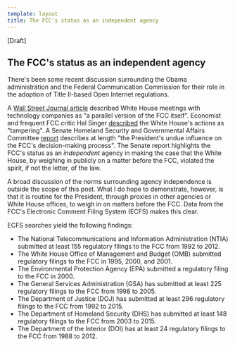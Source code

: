 ```yaml
---
template: layout
title: The FCC's status as an independent agency
---
```


[Draft]

## The FCC's status as an independent agency

There's been some recent discussion surrounding the Obama administration and the Federal Communication Commission for their role in the adoption of Title II-based Open Internet regulations.

A [Wall Street Journal article](http://www.wsj.com/articles/how-white-house-thwarted-fcc-chief-on-internet-rules-1423097522) described White House meetings with technology companies as "a parallel version of the FCC itself". Economist and frequent FCC critic Hal Singer [described](https://twitter.com/HalSinger/status/714098473365278722) the White House's actions as "tampering". A Senate Homeland Security and Governmental Affairs Committee [report](/files/fcc-report-sen-ron-johnson.pdf) describes at length "the President's undue influence on the FCC's decision-making process". The Senate report highlights the FCC's status as an _independent_ agency in making the case that the White House, by weighing in publicly on a matter before the FCC, violated the spirit, if not the letter, of the law.

A broad discussion of the norms surrounding agency independence is outside the scope of this post. What I do hope to demonstrate, however, is that it is routine for the President, through proxies in other agencies or White House offices, to weigh in on matters before the FCC. Data from the FCC's Electronic Comment Filing System (ECFS) makes this clear.

ECFS searches yield the following findings:

- The National Telecommunications and Information Administration (NTIA) submitted at least 155 regulatory filings to the FCC from 1992 to 2012.
- The White House Office of Management and Budget (OMB) submitted regulatory filings to the FCC in 1995, 2000, and 2001.
- The Environmental Protection Agency (EPA) submitted a regulatory filing to the FCC in 2000.
- The General Services Administration (GSA) has submitted at least 225 regulatory filings to the FCC from 1998 to 2005.
- The Department of Justice (DOJ) has submitted at least 296 regulatory filings to the FCC from 1992 to 2015.
- The Department of Homeland Security (DHS) has submitted at least 148 regulatory filings to the FCC from 2003 to 2015.
- The Department of the Interior (DOI) has at least 24 regulatory filings to the FCC from 1988 to 2012.
